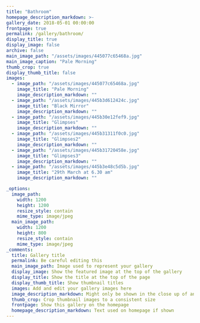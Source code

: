 ```yaml
---
title: "Bathroom"
homepage_description_markdown: >-
gallery_date: 2018-05-01 00:00:00
frontpage: true
permalink: /gallery/bathroom/
display_title: true
display_image: false
archive: false
main_image_path: "/assets/images/445077c65468a.jpg"
main_image_caption: "Pale Morning"
thumb_crop: true
display_thumb_title: false
images:
  - image_path: "/assets/images/445077c65468a.jpg"
    image_title: "Pale Morning"
    image_description_markdown: ""
  - image_path: "/assets/images/445b3d612424c.jpg"
    image_title: "Black Mirror"
    image_description_markdown: ""
  - image_path: "/assets/images/445b30e12fef9.jpg"
    image_title: "Glimpses"
    image_description_markdown: ""
  - image_path: "/assets/images/445b31311f0c0.jpg"
    image_title: "Glimpses2"
    image_description_markdown: ""
  - image_path: "/assets/images/445b31720458e.jpg"
    image_title: "Glimpses3"
    image_description_markdown: ""
  - image_path: "/assets/images/445b3e48c5d5b.jpg"
    image_title: "29th March at 6.30 am"
    image_description_markdown: ""

_options:
  image_path:
    width: 1200
    height: 1200
    resize_style: contain
    mime_type: image/jpeg
  main_image_path:
    width: 1200
    height: 800
    resize_style: contain
    mime_type: image/jpeg
_comments:
  title: Gallery title
  permalink: Be careful editing this
  main_image_path: Image used to represent your gallery
  display_image: Show the featured image at the top of the gallery
  display_title: Show the title at the top of the page
  display_thumb_title: Show thumbnail titles
  images: Add and edit your gallery images here
  image_description_markdown: Might only be shown in the close up of an image
  thumb_crop: Crop thumbnail images to a consistent size
  frontpage: Show this gallery on the homepage
  homepage_description_markdown: Text used on homepage if shown
---
```


